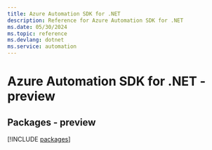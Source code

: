 ```yaml
---
title: Azure Automation SDK for .NET
description: Reference for Azure Automation SDK for .NET
ms.date: 05/30/2024
ms.topic: reference
ms.devlang: dotnet
ms.service: automation
---
```

# Azure Automation SDK for .NET - preview
## Packages - preview
[!INCLUDE [packages](automation-index.md)]